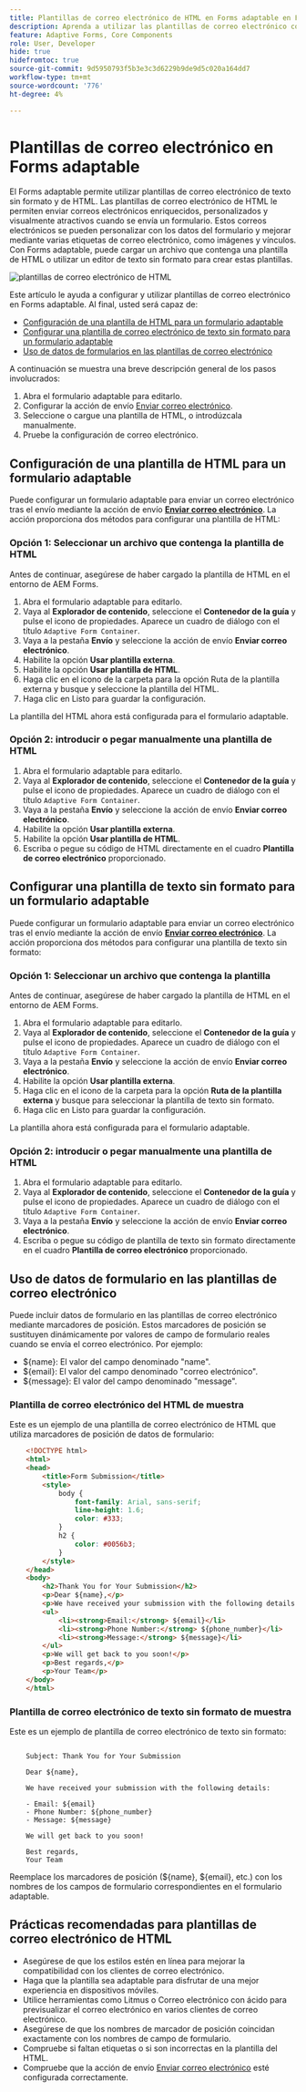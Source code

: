 ```yaml
---
title: Plantillas de correo electrónico de HTML en Forms adaptable en Forms as a Cloud Service
description: Aprenda a utilizar las plantillas de correo electrónico con formularios adaptables.
feature: Adaptive Forms, Core Components
role: User, Developer
hide: true
hidefromtoc: true
source-git-commit: 9d5950793f5b3e3c3d6229b9de9d5c020a164dd7
workflow-type: tm+mt
source-wordcount: '776'
ht-degree: 4%

---
```


# Plantillas de correo electrónico en Forms adaptable

El Forms adaptable permite utilizar plantillas de correo electrónico de texto sin formato y de HTML. Las plantillas de correo electrónico de HTML le permiten enviar correos electrónicos enriquecidos, personalizados y visualmente atractivos cuando se envía un formulario. Estos correos electrónicos se pueden personalizar con los datos del formulario y mejorar mediante varias etiquetas de correo electrónico, como imágenes y vínculos. Con Forms adaptable, puede cargar un archivo que contenga una plantilla de HTML o utilizar un editor de texto sin formato para crear estas plantillas.

![plantillas de correo electrónico de HTML](/help/forms/assets/html-email.png)

Este artículo le ayuda a configurar y utilizar plantillas de correo electrónico en Forms adaptable. Al final, usted será capaz de:

* [Configuración de una plantilla de HTML para un formulario adaptable](#configure-an-html-template-for-an-adaptive-form)
* [Configurar una plantilla de correo electrónico de texto sin formato para un formulario adaptable](#configure-a-plain-text-template-for-an-adaptive-form)
* [Uso de datos de formularios en las plantillas de correo electrónico](#use-form-data-in-your-email-templates)


A continuación se muestra una breve descripción general de los pasos involucrados:

1. Abra el formulario adaptable para editarlo.
1. Configurar la acción de envío [Enviar correo electrónico](/help/forms/configure-submit-action-send-email.md).
1. Seleccione o cargue una plantilla de HTML, o introdúzcala manualmente.
1. Pruebe la configuración de correo electrónico.

## Configuración de una plantilla de HTML para un formulario adaptable

Puede configurar un formulario adaptable para enviar un correo electrónico tras el envío mediante la acción de envío [**Enviar correo electrónico**](/help/forms/configure-submit-action-send-email.md). La acción proporciona dos métodos para configurar una plantilla de HTML:

### Opción 1: Seleccionar un archivo que contenga la plantilla de HTML

Antes de continuar, asegúrese de haber cargado la plantilla de HTML en el entorno de AEM Forms.

1. Abra el formulario adaptable para editarlo.
1. Vaya al **Explorador de contenido**, seleccione el **Contenedor de la guía** y pulse el icono de propiedades. Aparece un cuadro de diálogo con el título `Adaptive Form Container`.
1. Vaya a la pestaña **Envío** y seleccione la acción de envío **Enviar correo electrónico**.
1. Habilite la opción **Usar plantilla externa**.
1. Habilite la opción **Usar plantilla de HTML**.
1. Haga clic en el icono de la carpeta para la opción Ruta de la plantilla externa y busque y seleccione la plantilla del HTML.
1. Haga clic en Listo para guardar la configuración.

La plantilla del HTML ahora está configurada para el formulario adaptable.

### Opción 2: introducir o pegar manualmente una plantilla de HTML

1. Abra el formulario adaptable para editarlo.
1. Vaya al **Explorador de contenido**, seleccione el **Contenedor de la guía** y pulse el icono de propiedades. Aparece un cuadro de diálogo con el título `Adaptive Form Container`.
1. Vaya a la pestaña **Envío** y seleccione la acción de envío **Enviar correo electrónico**.
1. Habilite la opción **Usar plantilla externa**.
1. Habilite la opción **Usar plantilla de HTML**.
1. Escriba o pegue su código de HTML directamente en el cuadro **Plantilla de correo electrónico** proporcionado.


## Configurar una plantilla de texto sin formato para un formulario adaptable

Puede configurar un formulario adaptable para enviar un correo electrónico tras el envío mediante la acción de envío [**Enviar correo electrónico**](/help/forms/configure-submit-action-send-email.md). La acción proporciona dos métodos para configurar una plantilla de texto sin formato:

### Opción 1: Seleccionar un archivo que contenga la plantilla

Antes de continuar, asegúrese de haber cargado la plantilla de HTML en el entorno de AEM Forms.

1. Abra el formulario adaptable para editarlo.
1. Vaya al **Explorador de contenido**, seleccione el **Contenedor de la guía** y pulse el icono de propiedades. Aparece un cuadro de diálogo con el título `Adaptive Form Container`.
1. Vaya a la pestaña **Envío** y seleccione la acción de envío **Enviar correo electrónico**.
1. Habilite la opción **Usar plantilla externa**.
1. Haga clic en el icono de la carpeta para la opción **Ruta de la plantilla externa** y busque para seleccionar la plantilla de texto sin formato.
1. Haga clic en Listo para guardar la configuración.

La plantilla ahora está configurada para el formulario adaptable.

### Opción 2: introducir o pegar manualmente una plantilla de HTML

1. Abra el formulario adaptable para editarlo.
1. Vaya al **Explorador de contenido**, seleccione el **Contenedor de la guía** y pulse el icono de propiedades. Aparece un cuadro de diálogo con el título `Adaptive Form Container`.
1. Vaya a la pestaña **Envío** y seleccione la acción de envío **Enviar correo electrónico**.
1. Escriba o pegue su código de plantilla de texto sin formato directamente en el cuadro **Plantilla de correo electrónico** proporcionado.

## Uso de datos de formulario en las plantillas de correo electrónico

Puede incluir datos de formulario en las plantillas de correo electrónico mediante marcadores de posición. Estos marcadores de posición se sustituyen dinámicamente por valores de campo de formulario reales cuando se envía el correo electrónico. Por ejemplo:

* ${name}: El valor del campo denominado &quot;name&quot;.
* ${email}: El valor del campo denominado &quot;correo electrónico&quot;.
* ${message}: El valor del campo denominado &quot;message&quot;.

### Plantilla de correo electrónico del HTML de muestra

Este es un ejemplo de una plantilla de correo electrónico de HTML que utiliza marcadores de posición de datos de formulario:

```HTML
    <!DOCTYPE html>
    <html>
    <head>
        <title>Form Submission</title>
        <style>
            body {
                font-family: Arial, sans-serif;
                line-height: 1.6;
                color: #333;
            }
            h2 {
                color: #0056b3;
            }
        </style>
    </head>
    <body>
        <h2>Thank You for Your Submission</h2>
        <p>Dear ${name},</p>
        <p>We have received your submission with the following details:</p>
        <ul>
            <li><strong>Email:</strong> ${email}</li>
            <li><strong>Phone Number:</strong> ${phone_number}</li>
            <li><strong>Message:</strong> ${message}</li>
        </ul>
        <p>We will get back to you soon!</p>
        <p>Best regards,</p>
        <p>Your Team</p>
    </body>
    </html>
```

### Plantilla de correo electrónico de texto sin formato de muestra

Este es un ejemplo de plantilla de correo electrónico de texto sin formato:

```TXT
    
    Subject: Thank You for Your Submission
    
    Dear ${name},
    
    We have received your submission with the following details:
    
    - Email: ${email}
    - Phone Number: ${phone_number}
    - Message: ${message}
    
    We will get back to you soon!
    
    Best regards,
    Your Team
```

Reemplace los marcadores de posición (${name}, ${email}, etc.) con los nombres de los campos de formulario correspondientes en el formulario adaptable.

## Prácticas recomendadas para plantillas de correo electrónico de HTML

* Asegúrese de que los estilos estén en línea para mejorar la compatibilidad con los clientes de correo electrónico.
* Haga que la plantilla sea adaptable para disfrutar de una mejor experiencia en dispositivos móviles.
* Utilice herramientas como Litmus o Correo electrónico con ácido para previsualizar el correo electrónico en varios clientes de correo electrónico.
* Asegúrese de que los nombres de marcador de posición coincidan exactamente con los nombres de campo de formulario.
* Compruebe si faltan etiquetas o si son incorrectas en la plantilla del HTML.
* Compruebe que la acción de envío [Enviar correo electrónico](/help/forms/configure-submit-action-send-email.md) esté configurada correctamente.
